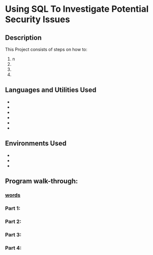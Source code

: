 <h1>Using SQL To Investigate Potential Security Issues</h1>

<h2>Description</h2>

This Project consists of steps on how to:
 <ol type = "1">
  
<li>n</li>
<li></li>
<li></li>
<li></li>
</ol>

<h2>Languages and Utilities Used</h2>

- <b></b> 
- <b></b>
- <b></b>
- <b></b>
- <b></b>
- <b></b>
<h2>Environments Used </h2>

- <b></b> 
- <b></b> 
- <b></b>
<h2>Program walk-through:</h2>

### <a href="">words</a>

<h3>Part 1:</h3>


 <h3>Part 2: </h3>

 
 <h3>Part 3: </h3>


 <h3>Part 4: </h3>
 
